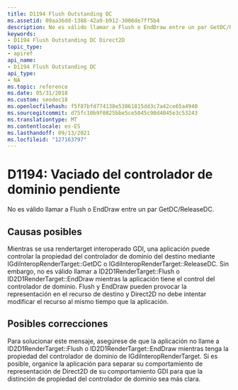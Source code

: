```yaml
---
title: D1194 Flush Outstanding DC
ms.assetid: 09aa36dd-1388-42a9-b912-3086de7ff5b4
description: No es válido llamar a Flush o EndDraw entre un par GetDC/ReleaseDC.
keywords:
- D1194 Flush Outstanding DC Direct2D
topic_type:
- apiref
api_name:
- D1194 Flush Outstanding DC
api_type:
- NA
ms.topic: reference
ms.date: 05/31/2018
ms.custom: seodec18
ms.openlocfilehash: f5f87bfd774138e53861815dd3c7a42ce65a4940
ms.sourcegitcommit: d75fc10b9f0825bbe5ce5045c90d4045e3c53243
ms.translationtype: MT
ms.contentlocale: es-ES
ms.lasthandoff: 09/13/2021
ms.locfileid: "127163797"
---
```

# <a name="d1194-flush-outstanding-dc"></a>D1194: Vaciado del controlador de dominio pendiente

No es válido llamar a Flush o EndDraw entre un par GetDC/ReleaseDC.






 

## <a name="possible-causes"></a>Causas posibles

Mientras se usa rendertarget interoperado GDI, una aplicación puede controlar la propiedad del controlador de dominio del destino mediante IGdiInteropRenderTarget::GetDC o IGdiInteropRenderTarget::ReleaseDC. Sin embargo, no es válido llamar a ID2D1RenderTarget::Flush o ID2D1RenderTarget::EndDraw mientras la aplicación tiene el control del controlador de dominio. Flush y EndDraw pueden provocar la representación en el recurso de destino y Direct2D no debe intentar modificar el recurso al mismo tiempo que la aplicación.

## <a name="possible-fixes"></a>Posibles correcciones

Para solucionar este mensaje, asegúrese de que la aplicación no llame a ID2D1RenderTarget::Flush o ID2D1RenderTarget::EndDraw mientras tenga la propiedad del controlador de dominio de IGdiInteropRenderTarget. Si es posible, organice la aplicación para separar su comportamiento de representación de Direct2D de su comportamiento GDI para que la distinción de propiedad del controlador de dominio sea más clara.

 

 




